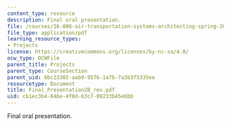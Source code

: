 ```yaml
---
content_type: resource
description: Final oral presentation.
file: /courses/16-886-air-transportation-systems-architecting-spring-2004/cb1ec3b484be4f0d63c709233b45ebbb_Final_Presentation2B_rev.pdf
file_type: application/pdf
learning_resource_types:
- Projects
license: https://creativecommons.org/licenses/by-nc-sa/4.0/
ocw_type: OCWFile
parent_title: Projects
parent_type: CourseSection
parent_uid: 6bc23302-aab9-9576-1a7b-7a3b3f5335ee
resourcetype: Document
title: Final_Presentation2B_rev.pdf
uid: cb1ec3b4-84be-4f0d-63c7-09233b45ebbb
---
```

Final oral presentation.